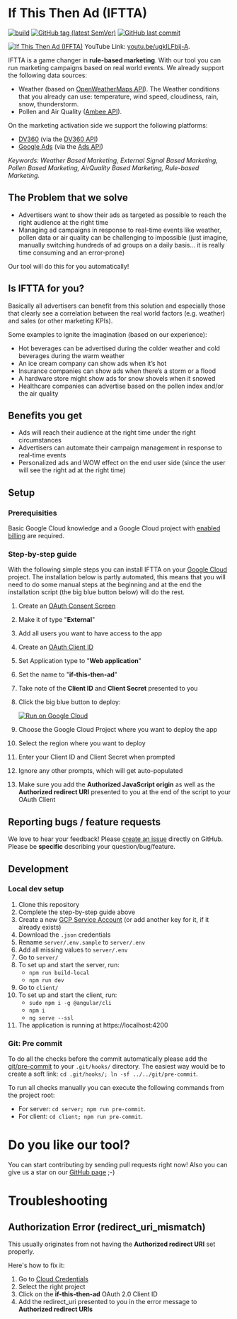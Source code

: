 <!--
    Copyright 2022 Google LLC
    Licensed under the Apache License, Version 2.0 (the "License");
    you may not use this file except in compliance with the License.
    You may obtain a copy of the License at
        https://www.apache.org/licenses/LICENSE-2.0
    Unless required by applicable law or agreed to in writing, software
    distributed under the License is distributed on an "AS IS" BASIS,
    WITHOUT WARRANTIES OR CONDITIONS OF ANY KIND, either express or implied.
    See the License for the specific language governing permissions and
    limitations under the License.
 -->

# If This Then Ad (IFTTA)

[![build](https://img.shields.io/badge/build-passing-brightgreen?style=flat&logo=github)](https://github.com/google/if-this-then-ad)
[![GitHub tag (latest SemVer)](https://img.shields.io/github/v/tag/google/if-this-then-ad?label=release&logo=github)](https://github.com/google/if-this-then-ad)
[![GitHub last commit](https://img.shields.io/github/last-commit/google/if-this-then-ad)](https://github.com/google/if-this-then-ad/commits)

[![If This Then Ad (IFFTA)](imgs/demo-video.png)](http://www.youtube.com/watch?v=ugklLFbij-A "If This Then Ad (IFFTA)")
YouTube Link: [youtu.be/ugklLFbij-A](https://youtu.be/ugklLFbij-A).

IFTTA is a game changer in **rule-based marketing**. With our tool you can run marketing campaigns based on real world events.
We already support the following data sources:
* Weather (based on [OpenWeatherMaps API](https://openweathermap.org/)). The Weather conditions that you already can use: temperature, wind speed, cloudiness, rain, snow, thunderstorm.
* Pollen and Air Quality ([Ambee API](https://www.getambee.com/)).

On the marketing activation side we support the following platforms:
* [DV360](https://marketingplatform.google.com/intl/de/about/display-video-360/) (via the [DV360 API](https://developers.google.com/display-video/api/reference/rest))
* [Google Ads](https://ads.google.com/) (via the [Ads API](https://developers.google.com/google-ads/api/docs/release-notes))

*Keywords: Weather Based Marketing, External Signal Based Marketing, Pollen Based Marketing, AirQuality Based Marketing, Rule-based Marketing.*

## The Problem that we solve

* Advertisers want to show their ads as targeted as possible to reach the right audience at the right time
* Managing ad campaigns in response to real-time events like weather, pollen data or air quality can be challenging to impossible (just imagine, manually switching hundreds of ad groups on a daily basis... it is really time consuming and an error-prone)

Our tool will do this for you automatically!

## Is IFTTA for you?

Basically all advertisers can benefit from this solution and especially those that clearly see a correlation between the real world factors (e.g. weather) and sales (or other marketing KPIs).

Some examples to ignite the imagination (based on our experience):
* Hot beverages can be advertised during the colder weather and cold beverages during the warm weather
* An ice cream company can show ads when it’s hot
* Insurance companies can show ads when there’s a storm or a flood
* A hardware store might show ads for snow shovels when it snowed
* Healthcare companies can advertise based on the pollen index and/or the air quality

## Benefits you get

* Ads will reach their audience at the right time under the right circumstances
* Advertisers can automate their campaign management in response to real-time events
* Personalized ads and WOW effect on the end user side (since the user will see the right ad at the right time)

## Setup

### Prerequisities

Basic Google Cloud knowledge and a Google Cloud project with [enabled billing](https://cloud.google.com/billing/docs/how-to/modify-project) are required.

### Step-by-step guide

With the following simple steps you can install IFTTA on your [Google Cloud](https://cloud.google.com/resource-manager/docs/creating-managing-projects) project.
The installation below is partly automated, this means that you will need to do some manual steps at the beginning and at the end the installation script (the big blue button below) will do the rest.

1. Create an [OAuth Consent Screen](https://console.cloud.google.com/apis/credentials/consent)

1. Make it of type "**External**"

1. Add all users you want to have access to the app

1. Create an [OAuth Client ID](https://console.cloud.google.com/apis/credentials/oauthclient)

1. Set Application type to "**Web application**"

1. Set the name to "**if-this-then-ad**"

1. Take note of the **Client ID** and **Client Secret** presented to you

1. Click the big blue button to deploy:

   [![Run on Google Cloud](https://deploy.cloud.run/button.svg)](https://deploy.cloud.run)

1. Choose the Google Cloud Project where you want to deploy the app

1. Select the region where you want to deploy

1. Enter your Client ID and Client Secret when prompted

1. Ignore any other prompts, which will get auto-populated

1. Make sure you add the **Authorized JavaScript origin** as well as the **Authorized redirect URI** presented to you at the end of the script to your OAuth Client

## Reporting bugs / feature requests

We love to hear your feedback! Please [create an issue](https://github.com/google/if-this-then-ad/issues/new) directly on GitHub. Please be **specific** describing your question/bug/feature.

## Development

### Local dev setup

1. Clone this repository
1. Complete the step-by-step guide above
1. Create a new [GCP Service Account](https://console.cloud.google.com/iam-admin/serviceaccounts) (or add another key for it, if it already exists)
1. Download the `.json` credentials
1. Rename `server/.env.sample` to `server/.env`
1. Add all missing values to `server/.env`
1. Go to `server/`
1. To set up and start the server, run:
    - `npm run build-local`
    - `npm run dev`
1. Go to `client/`
1. To set up and start the client, run:
    - `sudo npm i -g @angular/cli`
    - `npm i`
    - `ng serve --ssl`
1. The application is running at https://localhost:4200

### Git: Pre commit

To do all the checks before the commit automatically please add the [git/pre-commit](git/pre-commit) to your `.git/hooks/` directory. The easiest way would be to create a soft link: `cd .git/hooks/; ln -sf ../../git/pre-commit`.

To run all checks manually you can execute the following commands from the project root:

- For server: `cd server; npm run pre-commit`.
- For client: `cd client; npm run pre-commit`.

# Do you like our tool?

You can start contributing by sending pull requests right now!
Also you can give us a star on our [GitHub page](https://github.com/google/if-this-then-ad) ;-)

# Troubleshooting

## Authorization Error (redirect_uri_mismatch)

This usually originates from not having the **Authorized redirect URI** set properly.

Here's how to fix it:
1. Go to [Cloud Credentials](https://console.cloud.google.com/apis/credentials)
1. Select the right project
1. Click on the **if-this-then-ad** OAuth 2.0 Client ID
1. Add the redirect_uri presented to you in the error message to **Authorized redirect URIs**

